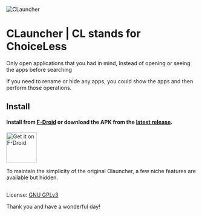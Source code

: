 ![CLauncher]()


# CLauncher | CL stands for ChoiceLess
Only open applications that you had in mind, Instead of opening or seeing the apps before searching

If you need to rename or hide any apps, you could show the apps and then perform those operations.

## Install

#### Install from [F-Droid](https://f-droid.org/packages/app.clauncher) or download the APK from the [latest release](https://github.com/mlm-games/Clauncher/releases/).

[<img src="https://fdroid.gitlab.io/artwork/badge/get-it-on.png"
    alt="Get it on F-Droid"
    height="80">](https://f-droid.org/packages/app.clauncher)

To maintain the simplicity of the original Olauncher, a few niche features are available but hidden.

##

License: [GNU GPLv3](https://www.gnu.org/licenses/gpl-3.0.en.html)

Thank you and have a wonderful day!
